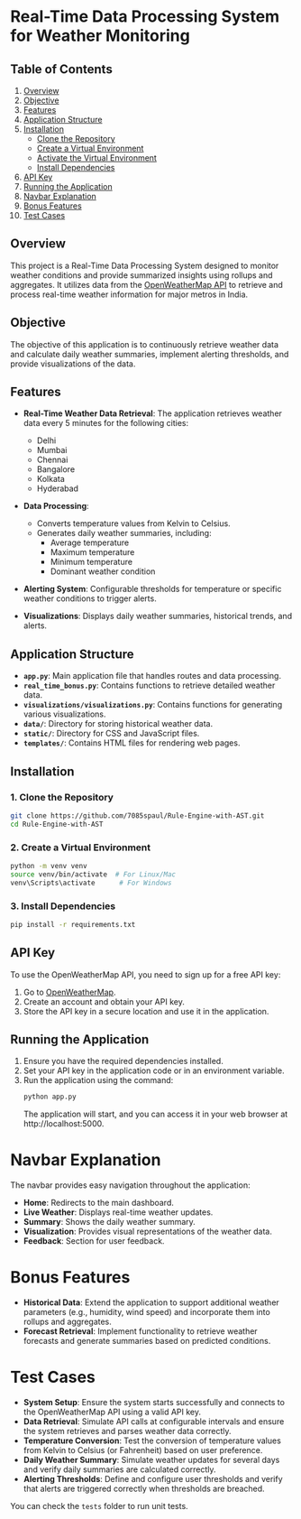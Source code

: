 # Real-Time Data Processing System for Weather Monitoring
## Table of Contents
1. [Overview](#overview)
2. [Objective](#objective)
3. [Features](#features)
4. [Application Structure](#application-structure)
5. [Installation](#installation)
   - [Clone the Repository](#clone-the-repository)
   - [Create a Virtual Environment](#create-a-virtual-environment)
   - [Activate the Virtual Environment](#activate-the-virtual-environment)
   - [Install Dependencies](#install-dependencies)
6. [API Key](#api-key)
7. [Running the Application](#running-the-application)
8. [Navbar Explanation](#navbar-explanation)
9. [Bonus Features](#bonus-features)
10. [Test Cases](#test-cases)

## Overview
This project is a Real-Time Data Processing System designed to monitor weather conditions and provide summarized insights using rollups and aggregates. It utilizes data from the [OpenWeatherMap API](https://openweathermap.org/) to retrieve and process real-time weather information for major metros in India.

## Objective
The objective of this application is to continuously retrieve weather data and calculate daily weather summaries, implement alerting thresholds, and provide visualizations of the data.

## Features
- **Real-Time Weather Data Retrieval**: The application retrieves weather data every 5 minutes for the following cities:
  - Delhi
  - Mumbai
  - Chennai
  - Bangalore
  - Kolkata
  - Hyderabad

- **Data Processing**:
  - Converts temperature values from Kelvin to Celsius.
  - Generates daily weather summaries, including:
    - Average temperature
    - Maximum temperature
    - Minimum temperature
    - Dominant weather condition

- **Alerting System**: Configurable thresholds for temperature or specific weather conditions to trigger alerts.

- **Visualizations**: Displays daily weather summaries, historical trends, and alerts.

## Application Structure
- **`app.py`**: Main application file that handles routes and data processing.
- **`real_time_bonus.py`**: Contains functions to retrieve detailed weather data.
- **`visualizations/visualizations.py`**: Contains functions for generating various visualizations.
- **`data/`**: Directory for storing historical weather data.
- **`static/`**: Directory for CSS and JavaScript files.
- **`templates/`**: Contains HTML files for rendering web pages.

## Installation

###  1. Clone the Repository
```bash
git clone https://github.com/7085spaul/Rule-Engine-with-AST.git
cd Rule-Engine-with-AST
```
###  2. Create a Virtual Environment
```bash
python -m venv venv
source venv/bin/activate  # For Linux/Mac
venv\Scripts\activate      # For Windows
```
### 3. Install Dependencies
```bash
pip install -r requirements.txt
```
## API Key
To use the OpenWeatherMap API, you need to sign up for a free API key:

1. Go to [OpenWeatherMap](https://openweathermap.org/).
2. Create an account and obtain your API key.
3. Store the API key in a secure location and use it in the application.

## Running the Application

1. Ensure you have the required dependencies installed.
2. Set your API key in the application code or in an environment variable.
3. Run the application using the command:
   ```bash
   python app.py
   ```
   The application will start, and you can access it in your web browser at http://localhost:5000.
# Navbar Explanation

The navbar provides easy navigation throughout the application:

- **Home**: Redirects to the main dashboard.
- **Live Weather**: Displays real-time weather updates.
- **Summary**: Shows the daily weather summary.
- **Visualization**: Provides visual representations of the weather data.
- **Feedback**: Section for user feedback.
# Bonus Features

- **Historical Data**: Extend the application to support additional weather parameters (e.g., humidity, wind speed) and incorporate them into rollups and aggregates.
- **Forecast Retrieval**: Implement functionality to retrieve weather forecasts and generate summaries based on predicted conditions.
# Test Cases

- **System Setup**: Ensure the system starts successfully and connects to the OpenWeatherMap API using a valid API key.
- **Data Retrieval**: Simulate API calls at configurable intervals and ensure the system retrieves and parses weather data correctly.
- **Temperature Conversion**: Test the conversion of temperature values from Kelvin to Celsius (or Fahrenheit) based on user preference.
- **Daily Weather Summary**: Simulate weather updates for several days and verify daily summaries are calculated correctly.
- **Alerting Thresholds**: Define and configure user thresholds and verify that alerts are triggered correctly when thresholds are breached.

You can check the `tests` folder to run unit tests.



